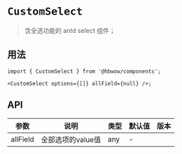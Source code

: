 # `CustomSelect`

> 含全选功能的 antd select 组件；

## 用法

```tsx
import { CustomSelect } from '@hbwow/components';

<CustomSelect options={[]} allField={null} />;
```

## API

| 参数     | 说明              | 类型 | 默认值 | 版本 |
| -------- | ----------------- | ---- | ------ | ---- |
| allField | 全部选项的value值 | any  | -      |
